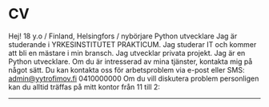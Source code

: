 # CV
Hej! 
18 y.o / Finland, Helsingfors  / nybörjare Python utvecklare 
Jag är studerande i YRKESINSTITUTET PRAKTICUM. Jag studerar IT och kommer att bli en mästare i min bransch. Jag utvecklar privata projekt. Jag är en Python utvecklare. Om du är intresserad av mina tjänster, kontakta mig på något sätt.
Du kan kontakta oss för arbetsproblem via e-post eller SMS:
admin@yytrofimov.fi
0410000000
Om du vill diskutera problem personligen kan du alltid träffas på mitt kontor från 11 till 2:
****************
